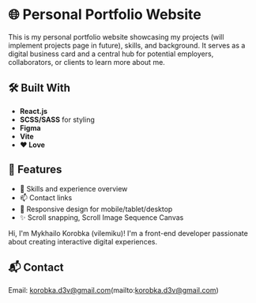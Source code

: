 # 🌐 Personal Portfolio Website

This is my personal portfolio website showcasing my projects (will implement projects page in future), skills, and background. It serves as a digital business card and a central hub for potential employers, collaborators, or clients to learn more about me.

## 🛠️ Built With
- **React.js**
- **SCSS/SASS** for styling  
- **Figma** 
- **Vite** 
- **❤️ Love**

## 🚀 Features
- 🧠 Skills and experience overview  
- 📫 Contact links
- 📱 Responsive design for mobile/tablet/desktop  
- ✨ Scroll snapping, Scroll Image Sequence Canvas

Hi, I'm Mykhailo Korobka (vilemiku)! I'm a front-end developer passionate about creating interactive digital experiences. 

## 📬 Contact
Email: korobka.d3v@gmail.com(mailto:korobka.d3v@gmail.com)

